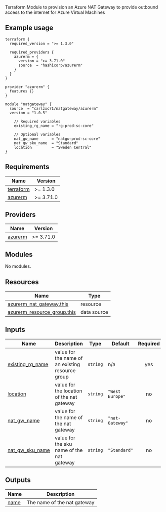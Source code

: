 Terraform Module to provision an Azure NAT Gateway to provide outbound access to the internet for Azure Virtual Machines

## Example usage
```hcl
terraform {
  required_version = ">= 1.3.0"

  required_providers {
    azurerm = {
      version = ">= 3.71.0"
      source  = "hashicorp/azurerm"
    }
  }
}

provider "azurerm" {
  features {}
}

module "natgateway" {
  source  = "carlzxc71/natgateway/azurerm"
  version = "1.0.5"

    // Required variables
    existing_rg_name = "rg-prod-sc-core"
    
    // Optional variables
    nat_gw_name      = "natgw-prod-sc-core"
    nat_gw_sku_name  = "Standard"
    location         = "Sweden Central"
}
```
<!-- BEGIN_TF_DOCS -->
## Requirements

| Name | Version |
|------|---------|
| <a name="requirement_terraform"></a> [terraform](#requirement\_terraform) | >= 1.3.0 |
| <a name="requirement_azurerm"></a> [azurerm](#requirement\_azurerm) | >= 3.71.0 |

## Providers

| Name | Version |
|------|---------|
| <a name="provider_azurerm"></a> [azurerm](#provider\_azurerm) | >= 3.71.0 |

## Modules

No modules.

## Resources

| Name | Type |
|------|------|
| [azurerm_nat_gateway.this](https://registry.terraform.io/providers/hashicorp/azurerm/latest/docs/resources/nat_gateway) | resource |
| [azurerm_resource_group.this](https://registry.terraform.io/providers/hashicorp/azurerm/latest/docs/data-sources/resource_group) | data source |

## Inputs

| Name | Description | Type | Default | Required |
|------|-------------|------|---------|:--------:|
| <a name="input_existing_rg_name"></a> [existing\_rg\_name](#input\_existing\_rg\_name) | value for the name of an existing resource group | `string` | n/a | yes |
| <a name="input_location"></a> [location](#input\_location) | value for the location of the nat gateway | `string` | `"West Europe"` | no |
| <a name="input_nat_gw_name"></a> [nat\_gw\_name](#input\_nat\_gw\_name) | value for the name of the nat gateway | `string` | `"nat-Gateway"` | no |
| <a name="input_nat_gw_sku_name"></a> [nat\_gw\_sku\_name](#input\_nat\_gw\_sku\_name) | value for the sku name of the nat gateway | `string` | `"Standard"` | no |

## Outputs

| Name | Description |
|------|-------------|
| <a name="output_name"></a> [name](#output\_name) | The name of the nat gateway |
<!-- END_TF_DOCS -->